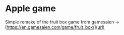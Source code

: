 # Apple game

Simple remake of the fruit box game from gamesaien -> [https://en.gamesaien.com/game/fruit_box/](url)
